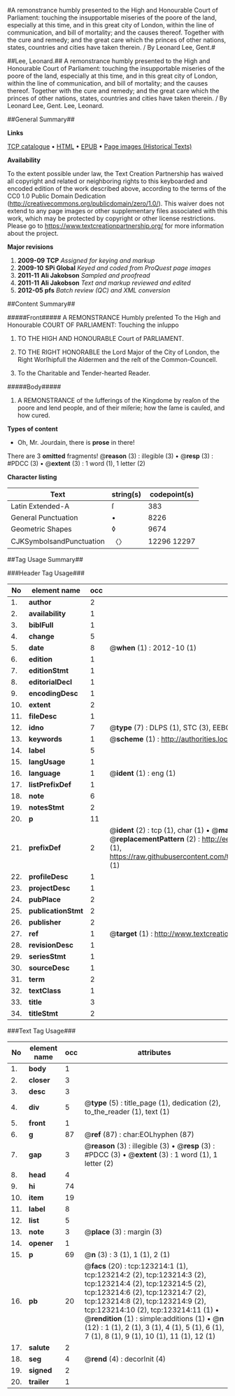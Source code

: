#A remonstrance humbly presented to the High and Honourable Court of Parliament: touching the insupportable miseries of the poore of the land, especially at this time, and in this great city of London, within the line of communication, and bill of mortality; and the causes thereof. Together with the cure and remedy; and the great care which the princes of other nations, states, countries and cities have taken therein. / By Leonard Lee, Gent.#

##Lee, Leonard.##
A remonstrance humbly presented to the High and Honourable Court of Parliament: touching the insupportable miseries of the poore of the land, especially at this time, and in this great city of London, within the line of communication, and bill of mortality; and the causes thereof. Together with the cure and remedy; and the great care which the princes of other nations, states, countries and cities have taken therein. / By Leonard Lee, Gent.
Lee, Leonard.

##General Summary##

**Links**

[TCP catalogue](http://www.ota.ox.ac.uk/tcp/)  • 
[HTML](http://tei.it.ox.ac.uk/tcp/Texts-HTML/free/A88/A88872.html)  • 
[EPUB](http://tei.it.ox.ac.uk/tcp/Texts-EPUB/free/A88/A88872.epub) • 
[Page images (Historical Texts)](https://historicaltexts.jisc.ac.uk/eebo-99870819e)

**Availability**

To the extent possible under law, the Text Creation Partnership has waived all copyright and related or neighboring rights to this keyboarded and encoded edition of the work described above, according to the terms of the CC0 1.0 Public Domain Dedication (http://creativecommons.org/publicdomain/zero/1.0/). This waiver does not extend to any page images or other supplementary files associated with this work, which may be protected by copyright or other license restrictions. Please go to https://www.textcreationpartnership.org/ for more information about the project.

**Major revisions**

1. __2009-09__ __TCP__ *Assigned for keying and markup*
1. __2009-10__ __SPi Global__ *Keyed and coded from ProQuest page images*
1. __2011-11__ __Ali Jakobson__ *Sampled and proofread*
1. __2011-11__ __Ali Jakobson__ *Text and markup reviewed and edited*
1. __2012-05__ __pfs__ *Batch review (QC) and XML conversion*

##Content Summary##

#####Front#####
A REMONSTRANCE Humbly preſented To the High and Honourable COURT OF PARLIAMENT: Touching the inſuppo
1. TO THE HIGH AND HONOURABLE Court of PARLIAMENT.

1. TO THE RIGHT HONORABLE the Lord Major of the City of London, the Right Worſhipfull the Aldermen and the reſt of the Common-Councell.

1. To the Charitable and Tender-hearted Reader.

#####Body#####

1. A REMONSTRANCE of the ſufferings of the Kingdome by reaſon of the poore and lend people, and of their miſerie; how the ſame is cauſed, and how cured.

**Types of content**

  * Oh, Mr. Jourdain, there is **prose** in there!

There are 3 **omitted** fragments! 
 @__reason__ (3) : illegible (3)  •  @__resp__ (3) : #PDCC (3)  •  @__extent__ (3) : 1 word (1), 1 letter (2)

**Character listing**


|Text|string(s)|codepoint(s)|
|---|---|---|
|Latin Extended-A|ſ|383|
|General Punctuation|•|8226|
|Geometric Shapes|◊|9674|
|CJKSymbolsandPunctuation|〈〉|12296 12297|

##Tag Usage Summary##

###Header Tag Usage###

|No|element name|occ|attributes|
|---|---|---|---|
|1.|__author__|2||
|2.|__availability__|1||
|3.|__biblFull__|1||
|4.|__change__|5||
|5.|__date__|8| @__when__ (1) : 2012-10 (1)|
|6.|__edition__|1||
|7.|__editionStmt__|1||
|8.|__editorialDecl__|1||
|9.|__encodingDesc__|1||
|10.|__extent__|2||
|11.|__fileDesc__|1||
|12.|__idno__|7| @__type__ (7) : DLPS (1), STC (3), EEBO-CITATION (1), PROQUEST (1), VID (1)|
|13.|__keywords__|1| @__scheme__ (1) : http://authorities.loc.gov/ (1)|
|14.|__label__|5||
|15.|__langUsage__|1||
|16.|__language__|1| @__ident__ (1) : eng (1)|
|17.|__listPrefixDef__|1||
|18.|__note__|6||
|19.|__notesStmt__|2||
|20.|__p__|11||
|21.|__prefixDef__|2| @__ident__ (2) : tcp (1), char (1)  •  @__matchPattern__ (2) : ([0-9\-]+):([0-9IVX]+) (1), (.+) (1)  •  @__replacementPattern__ (2) : http://eebo.chadwyck.com/downloadtiff?vid=$1&page=$2 (1), https://raw.githubusercontent.com/textcreationpartnership/Texts/master/tcpchars.xml#$1 (1)|
|22.|__profileDesc__|1||
|23.|__projectDesc__|1||
|24.|__pubPlace__|2||
|25.|__publicationStmt__|2||
|26.|__publisher__|2||
|27.|__ref__|1| @__target__ (1) : http://www.textcreationpartnership.org/docs/. (1)|
|28.|__revisionDesc__|1||
|29.|__seriesStmt__|1||
|30.|__sourceDesc__|1||
|31.|__term__|2||
|32.|__textClass__|1||
|33.|__title__|3||
|34.|__titleStmt__|2||


###Text Tag Usage###

|No|element name|occ|attributes|
|---|---|---|---|
|1.|__body__|1||
|2.|__closer__|3||
|3.|__desc__|3||
|4.|__div__|5| @__type__ (5) : title_page (1), dedication (2), to_the_reader (1), text (1)|
|5.|__front__|1||
|6.|__g__|87| @__ref__ (87) : char:EOLhyphen (87)|
|7.|__gap__|3| @__reason__ (3) : illegible (3)  •  @__resp__ (3) : #PDCC (3)  •  @__extent__ (3) : 1 word (1), 1 letter (2)|
|8.|__head__|4||
|9.|__hi__|74||
|10.|__item__|19||
|11.|__label__|8||
|12.|__list__|5||
|13.|__note__|3| @__place__ (3) : margin (3)|
|14.|__opener__|1||
|15.|__p__|69| @__n__ (3) : 3 (1), 1 (1), 2 (1)|
|16.|__pb__|20| @__facs__ (20) : tcp:123214:1 (1), tcp:123214:2 (2), tcp:123214:3 (2), tcp:123214:4 (2), tcp:123214:5 (2), tcp:123214:6 (2), tcp:123214:7 (2), tcp:123214:8 (2), tcp:123214:9 (2), tcp:123214:10 (2), tcp:123214:11 (1)  •  @__rendition__ (1) : simple:additions (1)  •  @__n__ (12) : 1 (1), 2 (1), 3 (1), 4 (1), 5 (1), 6 (1), 7 (1), 8 (1), 9 (1), 10 (1), 11 (1), 12 (1)|
|17.|__salute__|2||
|18.|__seg__|4| @__rend__ (4) : decorInit (4)|
|19.|__signed__|2||
|20.|__trailer__|1||
